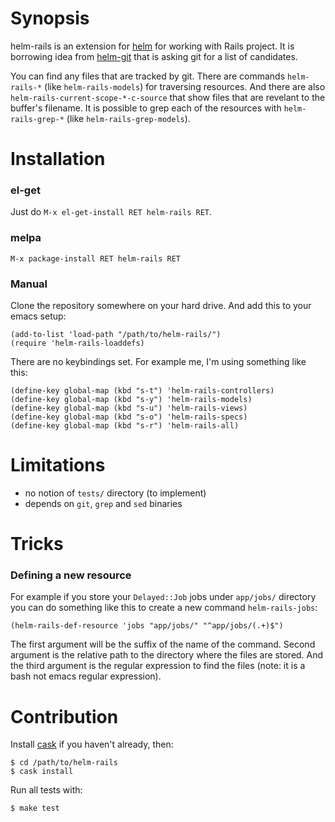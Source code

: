 # Synopsis

helm-rails is an extension for [helm](https://github.com/emacs-helm/helm) for working with Rails project. It is borrowing idea from [helm-git](https://github.com/maio/helm-git) that is asking git for a list of candidates.

You can find any files that are tracked by git. There are commands `helm-rails-*` (like `helm-rails-models`) for traversing resources. And there are also `helm-rails-current-scope-*-c-source` that show files that are revelant to the buffer's filename.
It is possible to grep each of the resources with `helm-rails-grep-*` (like `helm-rails-grep-models`).

# Installation

### el-get

Just do `M-x el-get-install RET helm-rails RET`.

### melpa

`M-x package-install RET helm-rails RET`

### Manual

Clone the repository somewhere on your hard drive. And add this to your emacs setup:

	(add-to-list 'load-path "/path/to/helm-rails/")
	(require 'helm-rails-loaddefs)

There are no keybindings set. For example me, I'm using something like this:

	(define-key global-map (kbd "s-t") 'helm-rails-controllers)
	(define-key global-map (kbd "s-y") 'helm-rails-models)
	(define-key global-map (kbd "s-u") 'helm-rails-views)
	(define-key global-map (kbd "s-o") 'helm-rails-specs)
	(define-key global-map (kbd "s-r") 'helm-rails-all)

# Limitations

* no notion of `tests/` directory (to implement)
* depends on `git`, `grep` and `sed` binaries

# Tricks

### Defining a new resource

For example if you store your `Delayed::Job` jobs under `app/jobs/` directory you can do something like this to create a new command `helm-rails-jobs`:

    (helm-rails-def-resource 'jobs "app/jobs/" "^app/jobs/(.+)$")

The first argument will be the suffix of the name of the command. Second argument is the relative path to the directory where the files are stored. And the third argument is the regular expression to find the files (note: it is a bash not emacs regular expression).

# Contribution

Install [cask](https://github.com/cask/cask) if you haven't already, then:

	$ cd /path/to/helm-rails
	$ cask install
	
Run all tests with:

	$ make test
	
